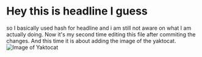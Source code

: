 # Hey this is headline I guess
so I basically used hash for headline and i am still not aware on what I am actually doing.
Now it's my second time editing this file after commiting the changes. And this time it is about adding the image of the yaktocat.
![Image of Yaktocat](https://octodex.github.com/images/yaktocat.png)
